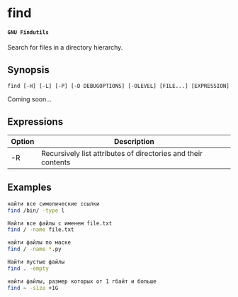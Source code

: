 # find
#### `GNU Findutils`
Search for files in a directory hierarchy.


## Synopsis
```console
find [-H] [-L] [-P] [-D DEBUGOPTIONS] [-OLEVEL] [FILE...] [EXPRESSION]
```
Coming soon...


## Expressions
| Option | Description                                                   |
|--------|---------------------------------------------------------------|
| -R     | Recursively list attributes of directories and their contents |


## Examples
```bash
найти все симолические ссылки
find /bin/ -type l

Найти все файлы с именем file.txt
find / -name file.txt

найти файлы по маске
find / -name *.py

Найти пустые файлы
find . -empty

найти файлы, размер которых от 1 гбайт и больше
find ~ -size +1G
```
